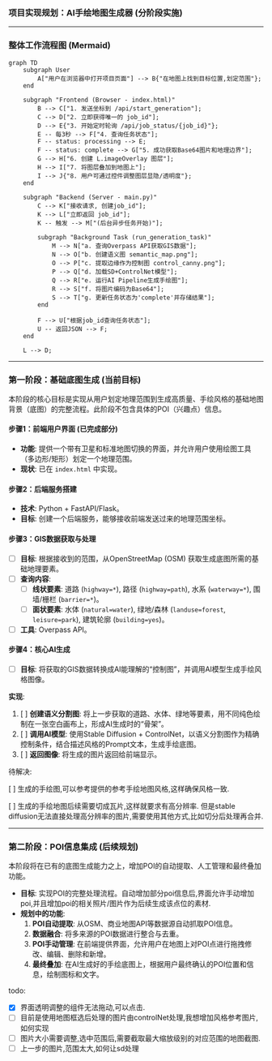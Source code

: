 ### **项目实现规划：AI手绘地图生成器 (分阶段实施)**

---

### **整体工作流程图 (Mermaid)**

```mermaid
graph TD
    subgraph User
        A["用户在浏览器中打开项目页面"] --> B{"在地图上找到目标位置,划定范围"};
    end

    subgraph "Frontend (Browser - index.html)"
        B --> C["1. 发送坐标到 /api/start_generation"];
        C --> D["2. 立即获得唯一的 job_id"];
        D --> E{"3. 开始定时轮询 /api/job_status/{job_id}"};
        E -- 每3秒 --> F["4. 查询任务状态"];
        F -- status: processing --> E;
        F -- status: complete --> G["5. 成功获取Base64图片和地理边界"];
        G --> H["6. 创建 L.imageOverlay 图层"];
        H --> I["7. 将图层叠加到地图上"];
        I --> J{"8. 用户可通过控件调整图层显隐/透明度"};
    end

    subgraph "Backend (Server - main.py)"
        C --> K["接收请求, 创建job_id"];
        K --> L["立即返回 job_id"];
        K -- 触发 --> M["(后台异步任务开始)"];
    
        subgraph "Background Task (run_generation_task)"
            M --> N["a. 查询Overpass API获取GIS数据"];
            N --> O["b. 创建语义图 semantic_map.png"];
            O --> P["c. 提取边缘作为控制图 control_canny.png"];
            P --> Q["d. 加载SD+ControlNet模型"];
            Q --> R["e. 运行AI Pipeline生成手绘图"];
            R --> S["f. 将图片编码为Base64"];
            S --> T["g. 更新任务状态为'complete'并存储结果"];
        end

        F --> U["根据job_id查询任务状态"];
        U -- 返回JSON --> F;
    end

    L --> D;
```

---

### **第一阶段：基础底图生成 (当前目标)**

本阶段的核心目标是实现从用户划定地理范围到生成高质量、手绘风格的基础地图背景（底图）的完整流程。此阶段不包含具体的POI（兴趣点）信息。

#### **步骤1：前端用户界面 (已完成部分)**

* **功能**: 提供一个带有卫星和标准地图切换的界面，并允许用户使用绘图工具（多边形/矩形）划定一个地理范围。
* **现状**: 已在 `index.html` 中实现。

#### **步骤2：后端服务搭建**

* **技术**: Python + FastAPI/Flask。
* **目标**: 创建一个后端服务，能够接收前端发送过来的地理范围坐标。

#### **步骤3：GIS数据获取与处理**

* [ ] **目标**: 根据接收到的范围，从OpenStreetMap (OSM) 获取生成底图所需的基础地理要素。
* [ ] **查询内容**:
  * [ ] **线状要素**: 道路 (`highway=*`), 路径 (`highway=path`), 水系 (`waterway=*`), 围墙/栅栏 (`barrier=*`)。
  * [ ] **面状要素**: 水体 (`natural=water`), 绿地/森林 (`landuse=forest`, `leisure=park`), 建筑轮廓 (`building=yes`)。
* [ ] **工具**: Overpass API。

#### **步骤4：核心AI生成**

* [ ] **目标**: 将获取的GIS数据转换成AI能理解的“控制图”，并调用AI模型生成手绘风格图像。

**实现**:

1. [ ] **创建语义分割图**: 将上一步获取的道路、水体、绿地等要素，用不同纯色绘制在一张空白画布上，形成AI生成时的“骨架”。
2. [ ] **调用AI模型**: 使用Stable Diffusion + ControlNet，以语义分割图作为精确控制条件，结合描述风格的Prompt文本，生成手绘底图。
3. [ ] **返回图像**: 将生成的图片返回给前端显示。

待解决:

[ ] 生成的手绘图,可以参考提供的参考手绘地图风格,这样确保风格一致.

[ ] 生成的手绘地图后续需要切成瓦片,这样就要求有高分辨率. 但是stable diffusion无法直接处理高分辨率的图片,需要使用其他方式,比如切分后处理再合并.

---

### **第二阶段：POI信息集成 (后续规划)**

本阶段将在已有的底图生成能力之上，增加POI的自动提取、人工管理和最终叠加功能。


* **目标**: 实现POI的完整处理流程。自动增加部分poi信息后,界面允许手动增加poi,并且增加poi的相关照片/图片作为后续生成该点位的素材.
* **规划中的功能**:
  1. **POI自动提取**: 从OSM、商业地图API等数据源自动抓取POI信息。
  2. **数据融合**: 将多来源的POI数据进行整合与去重。
  3. **POI手动管理**: 在前端提供界面，允许用户在地图上对POI点进行拖拽修改、编辑、删除和新增。
  4. **最终叠加**: 在AI生成好的手绘底图上，根据用户最终确认的POI位置和信息，绘制图标和文字。

todo:

- [X] 界面透明调整的组件无法拖动,可以点击.
- [ ] 目前是使用地图框选后处理的图片由controlNet处理,我想增加风格参考图片,如何实现
- [ ] 图片大小需要调整,选中范围后,需要截取最大缩放级别的对应范围的地图截图.
- [ ] 上一步的图片,范围太大,如何让sd处理
